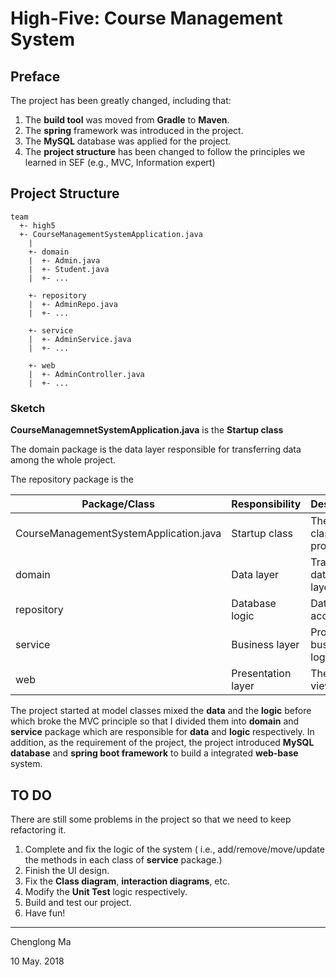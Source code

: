 # High-Five: Course Management System

## Preface

The project has been greatly changed, including that:

1. The **build tool** was moved from **Gradle** to **Maven**.
2. The **spring** framework was introduced in the project.
3. The **MySQL** database was applied for the project.
4. The **project structure** has been changed to follow the principles we learned in SEF (e.g., MVC, Information expert)

## Project Structure

    team
      +- high5
      +- CourseManagementSystemApplication.java
        | 
        +- domain 
        |  +- Admin.java
        |  +- Student.java
        |  +- ...
      
        +- repository 
        |  +- AdminRepo.java
        |  +- ...
      
        +- service
        |  +- AdminService.java
        |  +- ...
 
        +- web     
        |  +- AdminController.java
        |  +- ...

### Sketch

**CourseManagemnetSystemApplication.java** is the **Startup class**

The domain package is the data layer responsible for transferring data among the whole project.

The repository package is the 

| Package/Class                          | **Responsibility** | Description                     |
| -------------------------------------- | :----------------- | :------------------------------ |
| CourseManagementSystemApplication.java | Startup class      | The launch class of the project |
| domain                                 | Data layer         | Transferring data among layers  |
| repository                             | Database logic     | Database access                 |
| service                                | Business layer     | Process business logic          |
| web                                    | Presentation layer | The views/UI                    |

The project started at model classes mixed the **data** and the **logic** before which broke the MVC principle so that I divided them into **domain** and **service** package which are responsible for **data** and **logic** respectively. In addition, as the requirement of the project, the project introduced **MySQL database** and **spring boot framework** to build a integrated **web-base** system.

## TO DO

There are still some problems in the project so that we need to keep refactoring it.

1. Complete and fix the logic of the system ( i.e., add/remove/move/update the methods in each class of **service** package.)
2. Finish the UI design.
3. Fix the **Class diagram**, **interaction diagrams**, etc.
4. Modify the **Unit Test** logic respectively.
5. Build and test our project.
6. Have fun!

------------------------------------------------------------------

Chenglong Ma

10 May. 2018
